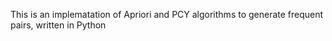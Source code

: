 This is an implematation of Apriori and PCY algorithms to generate frequent pairs, written in Python
